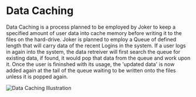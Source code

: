 # Data Caching

Data Caching is a process planned to be employed by Joker to keep a specified amount of user data into cache memory before writing it to the files on the hard-drive. Joker is planned to employ a Queue of defined length that will carry data of the recent Logins in the system. If a user logs in again into the system, the data retreiver will first search the queue for existing data, if found, it would pop that data from the queue and work upon it. Once the user is fininshed with its usage, the 'updated data' is now added again at the tail of the queue waiting to be written onto the files unless it is popped again.

![Data Caching Illustration](https://github.com/coenfuse/Joker/blob/master/docs/Data_Caching.png)
